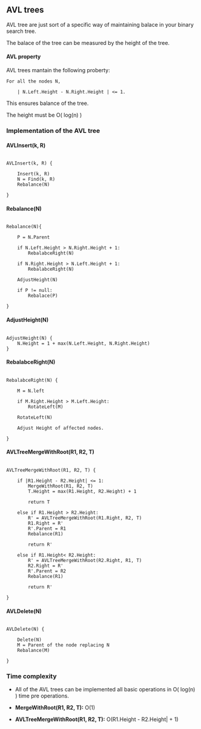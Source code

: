 ## AVL trees

AVL tree are just sort of a specific way of maintaining balace in your binary search tree.

The balace of the tree can be measured by the height of the tree.

#### AVL property

AVL trees mantain the following proberty:

	For all the nodes N,

		| N.Left.Height - N.Right.Height | <= 1.

This ensures balance of the tree.

The height must be O( log(n) )


### Implementation of the AVL tree

#### AVLInsert(k, R)

```

AVLInsert(k, R) {

	Insert(k, R)
	N = Find(k, R)
	Rebalance(N)

}

```

#### Rebalance(N)

```

Rebalance(N){

	P = N.Parent

	if N.Left.Height > N.Right.Height + 1:
		RebalabceRight(N)

	if N.Right.Height > N.Left.Height + 1:
		RebalabceRight(N)

	AdjustHeight(N)

	if P != null:
		Rebalace(P)

}

```

#### AdjustHeight(N)

```

AdjustHeight(N) {
	N.Height = 1 + max(N.Left.Height, N.Right.Height)
}

```

#### RebalabceRight(N)

```

RebalabceRight(N) {

	M = N.left

	if M.Right.Height > M.Left.Height:
		RotateLeft(M)

	RotateLeft(N)

	Adjust Height of affected nodes.

}

```



#### AVLTreeMergeWithRoot(R1, R2, T)

```

AVLTreeMergeWithRoot(R1, R2, T) {

	if |R1.Height - R2.Height| <= 1:
		MergeWithRoot(R1, R2, T)
		T.Height = max(R1.Height, R2.Height) + 1

		return T

	else if R1.Height > R2.Height:
		R' = AVLTreeMergeWithRoot(R1.Right, R2, T)
		R1.Right = R'
		R'.Parent = R1
		Rebalance(R1)

		return R'

	else if R1.Height< R2.Height:
		R' = AVLTreeMergeWithRoot(R2.Right, R1, T)
		R2.Right = R'
		R'.Parent = R2
		Rebalance(R1)

		return R'

}

```


#### AVLDelete(N)

```

AVLDelete(N) {

	Delete(N)
	M = Parent of the node replacing N
	Rebalance(M)

}

```

### Time complexity

- All of the AVL trees can be implemented all basic operations in O( log(n) ) time pre operations.

- **MergeWithRoot(R1, R2, T):** O(1)

- **AVLTreeMergeWithRoot(R1, R2, T):** O(R1.Height - R2.Height| + 1)